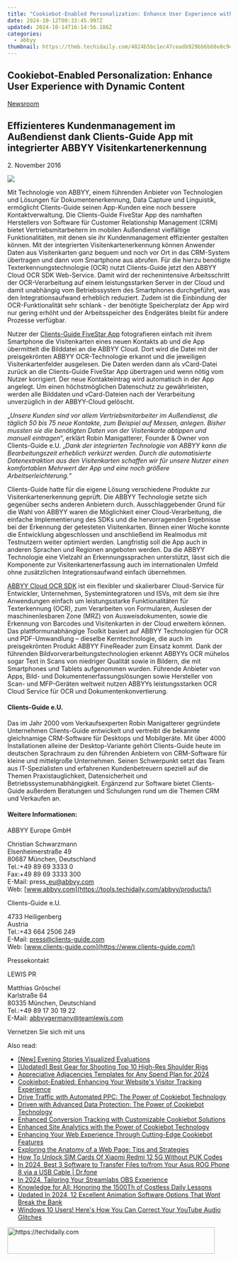 ```yaml
---
title: "Cookiebot-Enabled Personalization: Enhance User Experience with Dynamic Content"
date: 2024-10-12T00:33:45.997Z
updated: 2024-10-14T16:14:56.186Z
categories:
  - abbyy
thumbnail: https://thmb.techidaily.com/4824b5bc1ec47ceadb929bb6b68e8c9454196f2de65b71eab7da2ab3371e3a0f.png
---
```


## Cookiebot-Enabled Personalization: Enhance User Experience with Dynamic Content

[Newsroom](https://tools.techidaily.com/abbyy/products/)

## Effizienteres Kundenmanagement im Außendienst dank Clients-Guide App mit integrierter ABBYY Visitenkartenerkennung

2\. November 2016

![](https://content.abbyy.com/-/media/project/abbyy/abbyy/branchtemplates/shutterstock_1272462163_1296-x-729.jpg?h=729&iar=0&w=1296)

Mit Technologie von ABBYY, einem führenden Anbieter von Technologien und Lösungen für Dokumentenerkennung, Data Capture und Linguistik, ermöglicht Clients-Guide seinen App-Kunden eine noch bessere Kontaktverwaltung. Die Clients-Guide FiveStar App des namhaften Herstellers von Software für Customer Relationship Management (CRM) bietet Vertriebsmitarbeitern im mobilen Außendienst vielfältige Funktionalitäten, mit denen sie ihr Kundenmanagement effizienter gestalten können. Mit der integrierten Visitenkartenerkennung können Anwender Daten aus Visitenkarten ganz bequem und noch vor Ort in das CRM-System übertragen und dann vom Smartphone aus abrufen. Für die hierzu benötigte Texterkennungstechnologie (OCR) nutzt Clients-Guide jetzt den ABBYY Cloud OCR SDK Web-Service. Damit wird der rechenintensive Arbeitsschritt der OCR-Verarbeitung auf einem leistungsstarken Server in der Cloud und damit unabhängig vom Betriebssystem des Smartphones durchgeführt, was den Integrationsaufwand erheblich reduziert. Zudem ist die Einbindung der OCR-Funktionalität sehr schlank - der benötigte Speicherplatz der App wird nur gering erhöht und der Arbeitsspeicher des Endgerätes bleibt für andere Prozesse verfügbar.

Nutzer der [Clients-Guide FiveStar App](http://www.clients-guide.com/free-vs-pro.html) fotografieren einfach mit ihrem Smartphone die Visitenkarten eines neuen Kontakts ab und die App übermittelt die Bilddatei an die ABBYY Cloud. Dort wird die Datei mit der preisgekrönten ABBYY OCR-Technologie erkannt und die jeweiligen Visitenkartenfelder ausgelesen. Die Daten werden dann als vCard-Datei zurück an die Clients-Guide FiveStar App übertragen und wenn nötig vom Nutzer korrigiert. Der neue Kontakteintrag wird automatisch in der App angelegt. Um einen höchstmöglichen Datenschutz zu gewährleisten, werden alle Bilddaten und vCard-Dateien nach der Verarbeitung unverzüglich in der ABBYY-Cloud gelöscht.

„_Unsere Kunden sind vor allem Vertriebsmitarbeiter im Außendienst, die täglich 50 bis 75 neue Kontakte, zum Beispiel auf Messen, anlegen. Bisher mussten sie die benötigten Daten von der Visitenkarte abtippen und manuell eintragen_“, erklärt Robin Manigatterer, Founder & Owner von Clients-Guide e.U. „_Dank der integrierten Technologie von ABBYY kann die Bearbeitungszeit erheblich verkürzt werden. Durch die automatisierte Datenextraktion aus den Visitenkarten schaffen wir für unsere Nutzer einen komfortablen Mehrwert der App und eine noch größere Arbeitserleichterung._“

Clients-Guide hatte für die eigene Lösung verschiedene Produkte zur Visitenkartenerkennung geprüft. Die ABBYY Technologie setzte sich gegenüber sechs anderen Anbietern durch. Ausschlaggebender Grund für die Wahl von ABBYY waren die Möglichkeit einer Cloud-Verarbeitung, die einfache Implementierung des SDKs und die hervorragenden Ergebnisse bei der Erkennung der getesteten Visitenkarten. Binnen einer Woche konnte die Entwicklung abgeschlossen und anschließend im Realmodus mit Testnutzern weiter optimiert werden. Langfristig soll die App auch in anderen Sprachen und Regionen angeboten werden. Da die ABBYY Technologie eine Vielzahl an Erkennungssprachen unterstützt, lässt sich die Komponente zur Visitenkartenerfassung auch im internationalen Umfeld ohne zusätzlichen Integrationsaufwand einfach übernehmen.

[ABBYY Cloud OCR SDK](https://tools.techidaily.com/abbyy/products/) ist ein flexibler und skalierbarer Cloud-Service für Entwickler, Unternehmen, Systemintegratoren und ISVs, mit dem sie ihre Anwendungen einfach um leistungsstarke Funktionalitäten für Texterkennung (OCR), zum Verarbeiten von Formularen, Auslesen der maschinenlesbaren Zone (MRZ) von Ausweisdokumenten, sowie die Erkennung von Barcodes und Visitenkarten in der Cloud erweitern können. Das plattformunabhängige Toolkit basiert auf ABBYY Technologien für OCR und PDF-Umwandlung – dieselbe Kerntechnologie, die auch im preisgekrönten Produkt ABBYY FineReader zum Einsatz kommt. Dank der führenden Bildvorverarbeitungstechnologien erkennt ABBYYs OCR mühelos sogar Text in Scans von niedriger Qualität sowie in Bildern, die mit Smartphones und Tablets aufgenommen wurden. Führende Anbieter von Apps, Bild- und Dokumentenerfassungslösungen sowie Hersteller von Scan- und MFP-Geräten weltweit nutzen ABBYYs leistungsstarken OCR Cloud Service für OCR und Dokumentenkonvertierung.

#### Clients-Guide e.U.

Das im Jahr 2000 vom Verkaufsexperten Robin Manigatterer gegründete Unternehmen Clients-Guide entwickelt und vertreibt die bekannte gleichnamige CRM-Software für Desktops und Mobilgeräte. Mit über 4000 Installationen alleine der Desktop-Variante gehört Clients-Guide heute im deutschen Sprachraum zu den führenden Anbietern von CRM-Software für kleine und mittelgroße Unternehmen. Seinen Schwerpunkt setzt das Team aus IT-Spezialisten und erfahrenen Kundenbetreuern speziell auf die Themen Praxistauglichkeit, Datensicherheit und Betriebssystemunabhängigkeit. Ergänzend zur Software bietet Clients-Guide außerdem Beratungen und Schulungen rund um die Themen CRM und Verkaufen an.

#### Weitere Informationen:

ABBYY Europe GmbH

Christian Schwarzmann  
Elsenheimerstraße 49   
80687 München, Deutschland  
Tel.:+49 89 69 3333 0  
Fax:+49 89 69 3333 300  
E-Mail: press\_eu@abbyy.com  
Web: [www.abbyy.com](https://tools.techidaily.com/abbyy/products/)

Clients-Guide e.U.

4733 Heiligenberg  
Austria  
Tel.:+43 664 2506 249  
E-Mail: press@clients-guide.com   
Web: [www.clients-guide.com](https://www.clients-guide.com/)

Pressekontakt

LEWIS PR

Matthias Gröschel  
Karlstraße 64  
80335 München, Deutschland  
Tel.:+49 89 17 30 19 22  
E-Mail: [abbyygermany@teamlewis.com](https://tools.techidaily.com/abbyy/products/)

  
Vernetzen Sie sich mit uns

<ins class="adsbygoogle"
     style="display:block"
     data-ad-format="autorelaxed"
     data-ad-client="ca-pub-7571918770474297"
     data-ad-slot="1223367746"></ins>

<ins class="adsbygoogle"
     style="display:block"
     data-ad-client="ca-pub-7571918770474297"
     data-ad-slot="8358498916"
     data-ad-format="auto"
     data-full-width-responsive="true"></ins>

<span class="atpl-alsoreadstyle">Also read:</span>
<div><ul>
<li><a href="https://some-techniques.techidaily.com/new-evening-stories-visualized-evaluations/"><u>[New] Evening Stories Visualized Evaluations</u></a></li>
<li><a href="https://extra-lessons.techidaily.com/updated-best-gear-for-shooting-top-10-high-res-shoulder-rigs/"><u>[Updated] Best Gear for Shooting Top 10 High-Res Shoulder Rigs</u></a></li>
<li><a href="https://extra-resources.techidaily.com/appreciative-adjacencies-templates-for-any-spend-plan-for-2024/"><u>Appreciative Adjacencies Templates for Any Spend Plan for 2024</u></a></li>
<li><a href="https://solve-marvelous.techidaily.com/cookiebot-enabled-enhancing-your-websites-visitor-tracking-experience/"><u>Cookiebot-Enabled: Enhancing Your Website's Visitor Tracking Experience</u></a></li>
<li><a href="https://solve-marvelous.techidaily.com/drive-traffic-with-automated-ppc-the-power-of-cookiebot-technology/"><u>Drive Traffic with Automated PPC: The Power of Cookiebot Technology</u></a></li>
<li><a href="https://solve-marvelous.techidaily.com/driven-with-advanced-data-protection-the-power-of-cookiebot-technology/"><u>Driven with Advanced Data Protection: The Power of Cookiebot Technology</u></a></li>
<li><a href="https://solve-marvelous.techidaily.com/enhanced-conversion-tracking-with-customizable-cookiebot-solutions/"><u>Enhanced Conversion Tracking with Customizable Cookiebot Solutions</u></a></li>
<li><a href="https://solve-marvelous.techidaily.com/enhanced-site-analytics-with-the-power-of-cookiebot-technology/"><u>Enhanced Site Analytics with the Power of Cookiebot Technology</u></a></li>
<li><a href="https://solve-marvelous.techidaily.com/enhancing-your-web-experience-through-cutting-edge-cookiebot-features/"><u>Enhancing Your Web Experience Through Cutting-Edge Cookiebot Features</u></a></li>
<li><a href="https://solve-marvelous.techidaily.com/exploring-the-anatomy-of-a-web-page-tips-and-strategies/"><u>Exploring the Anatomy of a Web Page: Tips and Strategies</u></a></li>
<li><a href="https://sim-unlock.techidaily.com/how-to-unlock-sim-cards-of-xiaomi-redmi-12-5g-without-puk-codes-by-drfone-android/"><u>How To Unlock SIM Cards Of Xiaomi Redmi 12 5G Without PUK Codes</u></a></li>
<li><a href="https://android-transfer.techidaily.com/in-2024-best-3-software-to-transfer-files-tofrom-your-asus-rog-phone-8-via-a-usb-cable-drfone-by-drfone-transfer-from-android-transfer-from-android/"><u>In 2024, Best 3 Software to Transfer Files to/from Your Asus ROG Phone 8 via a USB Cable | Dr.fone</u></a></li>
<li><a href="https://digital-screen-recording.techidaily.com/in-2024-tailoring-your-streamlabs-obs-experience/"><u>In 2024, Tailoring Your Streamlabs OBS Experience</u></a></li>
<li><a href="https://mondly-stories.techidaily.com/knowledge-for-all-honoring-the-1500th-of-costless-daily-lessons/"><u>Knowledge for All: Honoring the 1500Th of Costless Daily Lessons</u></a></li>
<li><a href="https://video-content-creator.techidaily.com/updated-in-2024-12-excellent-animation-software-options-that-wont-break-the-bank/"><u>Updated In 2024, 12 Excellent Animation Software Options That Wont Break the Bank</u></a></li>
<li><a href="https://common-error.techidaily.com/windows-10-users-heres-how-you-can-correct-your-youtube-audio-glitches/"><u>Windows 10 Users! Here's How You Can Correct Your YouTube Audio Glitches</u></a></li>
</ul></div>

<!-- affiliate ads begin -->
<a href="https://bluettius.sjv.io/c/5597632/2139122/17108" target="_top" id="2139122">
  <img src="//a.impactradius-go.com/display-ad/17108-2139122" border="0" alt="https://techidaily.com" width="468" height="60"/>
</a>
<img height="0" width="0" src="https://bluettius.sjv.io/i/5597632/2139122/17108" style="position:absolute;visibility:hidden;" border="0" />
<!-- affiliate ads end -->

